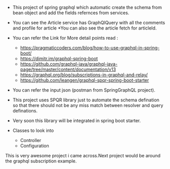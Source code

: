 * This project of spring graphql which automatic create the schema from bean object and add the fields refernces from services.
* You can see the Article service has GraphQlQuery with all the comments and profile for article
*You can also see the article fetch for articleId.
* You can refer the Link for More detail points read :
    * https://pragmaticcoders.com/blog/how-to-use-graphql-in-spring-boot/ 
    * https://dimitr.im/graphql-spring-boot
    * https://github.com/graphql-java/graphql-java-page/tree/master/content/documentation/v13
    * https://graphql.org/blog/subscriptions-in-graphql-and-relay/
    * https://github.com/leangen/graphql-spqr-spring-boot-starter
    
* You can refer the input json (postman from SpringGraphQL project).
* This project uses SPQR library just to automate the schema defination so that there should not be any miss match between resolver and query definations.
* Very soon this library will be integrated in spring boot starter.
* Classes to look into
    * Controller
    * Configuration
    
This is very awesome project i came across.Next project would be around the graphql subscription example.

